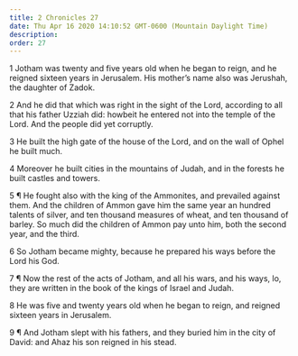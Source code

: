 ```yaml
---
title: 2 Chronicles 27
date: Thu Apr 16 2020 14:10:52 GMT-0600 (Mountain Daylight Time)
description: 
order: 27
---
```


<p>
  1 Jotham was twenty and five years old when he began to reign, and he reigned
  sixteen years in Jerusalem. His mother&#x2019;s name also was Jerushah, the
  daughter of Zadok.
</p>
<p>
  2 And he did that which was right in the sight of the Lord, according to all
  that his father Uzziah did: howbeit he entered not into the temple of the
  Lord. And the people did yet corruptly.
</p>
<p>
  3 He built the high gate of the house of the Lord, and on the wall of Ophel he
  built much.
</p>
<p>
  4 Moreover he built cities in the mountains of Judah, and in the forests he
  built castles and towers.
</p>
<p>
  5 &#xB6; He fought also with the king of the Ammonites, and prevailed against
  them. And the children of Ammon gave him the same year an hundred talents of
  silver, and ten thousand measures of wheat, and ten thousand of barley. So
  much did the children of Ammon pay unto him, both the second year, and the
  third.
</p>
<p>
  6 So Jotham became mighty, because he prepared his ways before the Lord his
  God.
</p>
<span></span>
<p>
  7 &#xB6; Now the rest of the acts of Jotham, and all his wars, and his ways,
  lo, they are written in the book of the kings of Israel and Judah.
</p>
<p>
  8 He was five and twenty years old when he began to reign, and reigned sixteen
  years in Jerusalem.
</p>
<p>
  9 &#xB6; And Jotham slept with his fathers, and they buried him in the city of
  David: and Ahaz his son reigned in his stead.
</p>
